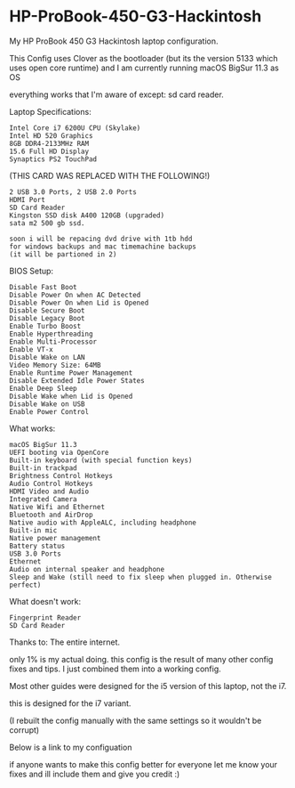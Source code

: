 # HP-ProBook-450-G3-Hackintosh
My HP ProBook 450 G3 Hackintosh laptop configuration.


This Config uses Clover as the bootloader (but its the version 5133 which uses open core runtime) and I am currently running macOS BigSur 11.3 as OS

everything works that I'm aware of except:
  sd card reader.

Laptop Specifications:

    Intel Core i7 6200U CPU (Skylake)
    Intel HD 520 Graphics
    8GB DDR4-2133MHz RAM
    15.6 Full HD Display
    Synaptics PS2 TouchPad
(THIS CARD WAS REPLACED WITH THE FOLLOWING!)


    2 USB 3.0 Ports, 2 USB 2.0 Ports
    HDMI Port
    SD Card Reader
    Kingston SSD disk A400 120GB (upgraded)
    sata m2 500 gb ssd.
    
    soon i will be repacing dvd drive with 1tb hdd
    for windows backups and mac timemachine backups 
    (it will be partioned in 2)

BIOS Setup:

    Disable Fast Boot
    Disable Power On when AC Detected
    Disable Power On when Lid is Opened
    Disable Secure Boot
    Disable Legacy Boot
    Enable Turbo Boost
    Enable Hyperthreading
    Enable Multi-Processor
    Enable VT-x
    Disable Wake on LAN
    Video Memory Size: 64MB
    Enable Runtime Power Management
    Disable Extended Idle Power States
    Enable Deep Sleep
    Disable Wake when Lid is Opened
    Disable Wake on USB
    Enable Power Control

What works:

    macOS BigSur 11.3
    UEFI booting via OpenCore
    Built-in keyboard (with special function keys)
    Built-in trackpad
    Brightness Control Hotkeys
    Audio Control Hotkeys
    HDMI Video and Audio
    Integrated Camera
    Native Wifi and Ethernet
    Bluetooth and AirDrop
    Native audio with AppleALC, including headphone
    Built-in mic
    Native power management
    Battery status
    USB 3.0 Ports
    Ethernet
    Audio on internal speaker and headphone
    Sleep and Wake (still need to fix sleep when plugged in. Otherwise perfect)

What doesn't work:

    Fingerprint Reader
    SD Card Reader

Thanks to:
The entire internet.

only 1% is my actual doing. this config is the result of many other config fixes and tips. I just combined them into a working config.

Most other guides were designed for the i5 version of this laptop, not the i7.

this is designed for the i7 variant.

(I rebuilt the config manually with the same settings so it wouldn't be corrupt)

Below is a link to my configuation

if anyone wants to make this config better for everyone let me know your fixes and ill include them and give you credit :)
